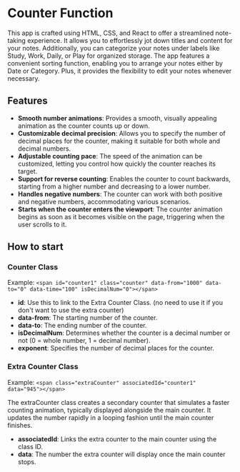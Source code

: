 # Counter Function

This app is crafted using HTML, CSS, and React to offer a streamlined note-taking experience. It allows you to effortlessly jot down titles and content for your notes. Additionally, you can categorize your notes under labels like Study, Work, Daily, or Play for organized storage. The app features a convenient sorting function, enabling you to arrange your notes either by Date or Category. Plus, it provides the flexibility to edit your notes whenever necessary.

## Features

- **Smooth number animations**: Provides a smooth, visually appealing animation as the counter counts up or down.
- **Customizable decimal precision**: Allows you to specify the number of decimal places for the counter, making it suitable for both whole and decimal numbers.
- **Adjustable counting pace**: The speed of the animation can be customized, letting you control how quickly the counter reaches its target.
- **Support for reverse counting**: Enables the counter to count backwards, starting from a higher number and decreasing to a lower number.
- **Handles negative numbers**: The counter can work with both positive and negative numbers, accommodating various scenarios.
- **Starts when the counter enters the viewport**: The counter animation begins as soon as it becomes visible on the page, triggering when the user scrolls to it.

## How to start

### Counter Class

Example: ```<span id="counter1" class="counter" data-from="1000" data-to="0" data-time="100" isDecimalNum="0"></span>```

- **id**: Use this to link to the Extra Counter Class. (no need to use it if you don't want to use the extra counter)
- **data-from**: The starting number of the counter.
- **data-to**: The ending number of the counter.
- **isDecimalNum**: Determines whether the counter is a decimal number or not (0 = whole number, 1 = decimal number).
- **exponent**: Specifies the number of decimal places for the counter.

### Extra Counter Class

Example: ```<span class="extraCounter" associatedId="counter1" data="945"></span>```

The extraCounter class creates a secondary counter that simulates a faster counting animation, typically displayed alongside the main counter. It updates the number rapidly in a looping fashion until the main counter finishes.

- **associatedId**: Links the extra counter to the main counter using the class ID.
- **data**: The number the extra counter will display once the main counter stops.
